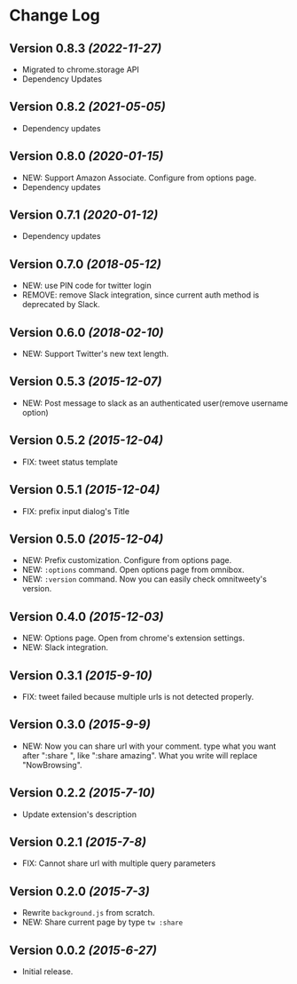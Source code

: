 # Change Log

## Version 0.8.3 _(2022-11-27)_

- Migrated to chrome.storage API
- Dependency Updates

## Version 0.8.2 _(2021-05-05)_

- Dependency updates

## Version 0.8.0 _(2020-01-15)_

- NEW: Support Amazon Associate. Configure from options page.
- Dependency updates

## Version 0.7.1 _(2020-01-12)_

- Dependency updates

## Version 0.7.0 _(2018-05-12)_

- NEW: use PIN code for twitter login
- REMOVE: remove Slack integration, since current auth method is deprecated by Slack.

## Version 0.6.0 _(2018-02-10)_

- NEW: Support Twitter's new text length.

## Version 0.5.3 _(2015-12-07)_

- NEW: Post message to slack as an authenticated user(remove username option)

## Version 0.5.2 _(2015-12-04)_

- FIX: tweet status template

## Version 0.5.1 _(2015-12-04)_

- FIX: prefix input dialog's Title

## Version 0.5.0 _(2015-12-04)_

- NEW: Prefix customization. Configure from options page.
- NEW: `:options` command. Open options page from omnibox.
- NEW: `:version` command. Now you can easily check omnitweety's version.

## Version 0.4.0 _(2015-12-03)_

- NEW: Options page. Open from chrome's extension settings.
- NEW: Slack integration.

## Version 0.3.1 _(2015-9-10)_

- FIX: tweet failed because multiple urls is not detected properly.

## Version 0.3.0 _(2015-9-9)_

- NEW: Now you can share url with your comment. type what you want after ":share ", like ":share amazing".
  What you write will replace "NowBrowsing".

## Version 0.2.2 _(2015-7-10)_

- Update extension's description

## Version 0.2.1 _(2015-7-8)_

- FIX: Cannot share url with multiple query parameters

## Version 0.2.0 _(2015-7-3)_

- Rewrite `background.js` from scratch.
- NEW: Share current page by type `tw :share`

## Version 0.0.2 _(2015-6-27)_

- Initial release.
